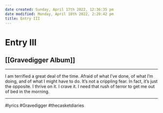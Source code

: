 ```yaml
---
date created: Sunday, April 17th 2022, 12:36:35 pm
date modified: Monday, April 18th 2022, 2:20:42 pm
title: Entry III
---
```

# Entry III
## [[Gravedigger Album]]
---

I am terrified a great deal of the time. Afraid of what I’ve done, of what I’m doing, and of what I might have to do. It’s not a crippling fear. In fact, it’s just the opposite. I thrive on it. I crave it. I need that rush of terror to get me out of bed in the morning.

---

#lyrics #Gravedigger #thecasketdiaries
